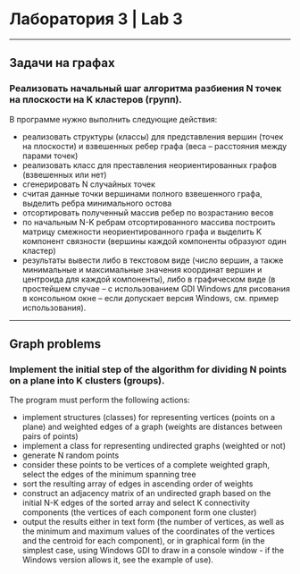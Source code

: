 # Лаборатория 3 | Lab 3
---

## Задачи на графах
### Реализовать начальный шаг алгоритма разбиения N точек на плоскости на K кластеров (групп).

В программе нужно выполнить следующие действия:
- реализовать структуры (классы) для представления вершин (точек на плоскости) и взвешенных ребер графа (веса – расстояния между парами точек)
- реализовать класс для преставления неориентированных графов (взвешенных или нет)
- сгенерировать N случайных точек
- считая данные точки вершинами полного взвешенного графа, выделить ребра минимального остова
- отсортировать полученный массив ребер по возрастанию весов
- по начальным N-K ребрам отсортированного массива построить матрицу смежности неориентированного графа и выделить K компонент связности (вершины каждой компоненты образуют один кластер)
- результаты вывести либо в текстовом виде (число вершин, а также минимальные и максимальные значения координат вершин и центроида для каждой компоненты), либо в графическом виде (в простейшем случае – с использованием GDI Windows для рисования в консольном окне – если допускает версия Windows, см. пример использования).

---

## Graph problems
### Implement the initial step of the algorithm for dividing N points on a plane into K clusters (groups).

The program must perform the following actions:
- implement structures (classes) for representing vertices (points on a plane) and weighted edges of a graph (weights are distances between pairs of points)
- implement a class for representing undirected graphs (weighted or not)
- generate N random points
- consider these points to be vertices of a complete weighted graph, select the edges of the minimum spanning tree
- sort the resulting array of edges in ascending order of weights
- construct an adjacency matrix of an undirected graph based on the initial N-K edges of the sorted array and select K connectivity components (the vertices of each component form one cluster)
- output the results either in text form (the number of vertices, as well as the minimum and maximum values of the coordinates of the vertices and the centroid for each component), or in graphical form (in the simplest case, using Windows GDI to draw in a console window - if the Windows version allows it, see the example of use).
